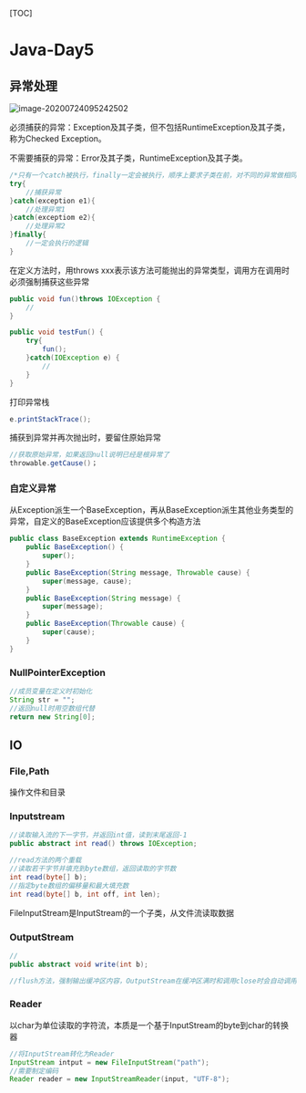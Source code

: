 [TOC]

# Java-Day5

## 异常处理

![image-20200724095242502](C:\Users\曹粤文\AppData\Roaming\Typora\typora-user-images\image-20200724095242502.png)

必须捕获的异常：Exception及其子类，但不包括RuntimeException及其子类，称为Checked Exception。

不需要捕获的异常：Error及其子类，RuntimeException及其子类。

```java
/*只有一个catch被执行，finally一定会被执行，顺序上要求子类在前，对不同的异常做相同的处理，可以在一个catch中同时捕获两种异常，用|连接*/
try{
    //捕获异常
}catch(exception e1){
    //处理异常1
}catch(exceptiom e2){
    //处理异常2
}finally{
    //一定会执行的逻辑
}
```

在定义方法时，用throws xxx表示该方法可能抛出的异常类型，调用方在调用时必须强制捕获这些异常

```java
public void fun()throws IOException {
    //
}

public void testFun() {
    try{
        fun();
    }catch(IOException e) {
        //
    }
}
```

打印异常栈

```java
e.printStackTrace();
```

捕获到异常并再次抛出时，要留住原始异常

```java
//获取原始异常，如果返回null说明已经是根异常了
throwable.getCause()；
```

### 自定义异常

从Exception派生一个BaseException，再从BaseException派生其他业务类型的异常，自定义的BaseException应该提供多个构造方法

```java
public class BaseException extends RuntimeException {
    public BaseException() {
     	super();   
    }
    public BaseException(String message, Throwable cause) {
        super(message, cause);
    }
    public BaseException(String message) {
        super(message);
    }
    public BaseException(Throwable cause) {
        super(cause);
    }
}
```

### NullPointerException

```java
//成员变量在定义时初始化
String str = "";
//返回null时用空数组代替
return new String[0];
```

## IO

### File,Path

操作文件和目录

### Inputstream

```java
//读取输入流的下一字节，并返回int值，读到末尾返回-1
public abstract int read() throws IOException;

//read方法的两个重载
//读取若干字节并填充到byte数组，返回读取的字节数
int read(byte[] b);
//指定byte数组的偏移量和最大填充数
int read(byte[] b, int off, int len);
```

FileInputStream是InputStream的一个子类，从文件流读取数据

### OutputStream

```java
//
public abstract void write(int b);

//flush方法，强制输出缓冲区内容，OutputStream在缓冲区满时和调用close时会自动调用flush方法

```

### Reader

以char为单位读取的字符流，本质是一个基于InputStream的byte到char的转换器

```java
//将InputStream转化为Reader
InputStream intput = new FileInputStream("path");
//需要制定编码
Reader reader = new InputStreamReader(input, "UTF-8");	
```

